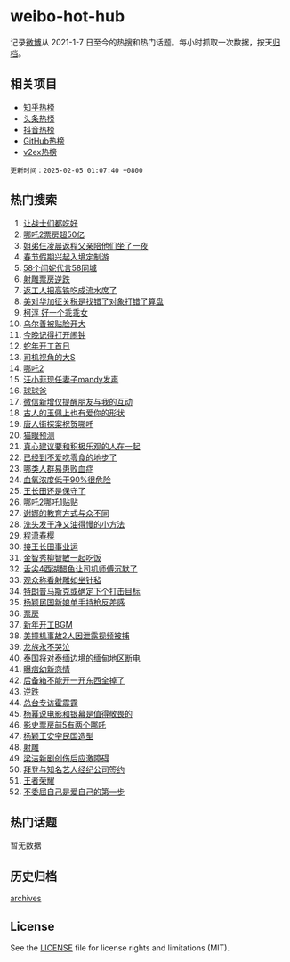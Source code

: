 # weibo-hot-hub

记录[微博](https://www.weibo.com)从 2021-1-7 日至今的热搜和热门话题。每小时抓取一次数据，按天[归档](archives)。

## 相关项目

- [知乎热榜](https://github.com/lonnyzhang423/zhihu-hot-hub)
- [头条热榜](https://github.com/lonnyzhang423/toutiao-hot-hub)
- [抖音热榜](https://github.com/lonnyzhang423/douyin-hot-hub)
- [GitHub热榜](https://github.com/lonnyzhang423/github-hot-hub)
- [v2ex热榜](https://github.com/lonnyzhang423/v2ex-hot-hub)


`更新时间：2025-02-05 01:07:40 +0800`

## 热门搜索

1. [让战士们都吃好](https://m.weibo.cn/search?containerid=100103type%3D1%26t%3D10%26q%3D%23%E8%AE%A9%E6%88%98%E5%A3%AB%E4%BB%AC%E9%83%BD%E5%90%83%E5%A5%BD%23&stream_entry_id=51&isnewpage=1&extparam=seat%3D1%26q%3D%2523%25E8%25AE%25A9%25E6%2588%2598%25E5%25A3%25AB%25E4%25BB%25AC%25E9%2583%25BD%25E5%2590%2583%25E5%25A5%25BD%2523%26pos%3D0%26stream_entry_id%3D51%26c_type%3D51%26dgr%3D0%26filter_type%3Drealtimehot%26cate%3D10103%26display_time%3D1738688859%26pre_seqid%3D17386888591680114105137)
1. [哪吒2票房超50亿](https://m.weibo.cn/search?containerid=100103type%3D1%26t%3D10%26q%3D%23%E5%93%AA%E5%90%922%E7%A5%A8%E6%88%BF%E8%B6%8550%E4%BA%BF%23&stream_entry_id=31&isnewpage=1&extparam=seat%3D1%26q%3D%2523%25E5%2593%25AA%25E5%2590%25922%25E7%25A5%25A8%25E6%2588%25BF%25E8%25B6%258550%25E4%25BA%25BF%2523%26pos%3D0%26stream_entry_id%3D31%26band_rank%3D1%26flag%3D1%26filter_type%3Drealtimehot%26dgr%3D0%26lcate%3D5001%26c_type%3D31%26realpos%3D1%26cate%3D5001%26display_time%3D1738688859%26pre_seqid%3D17386888591680114105137)
1. [姐弟仨凌晨返程父亲陪他们坐了一夜](https://m.weibo.cn/search?containerid=100103type%3D1%26t%3D10%26q%3D%23%E5%A7%90%E5%BC%9F%E4%BB%A8%E5%87%8C%E6%99%A8%E8%BF%94%E7%A8%8B%E7%88%B6%E4%BA%B2%E9%99%AA%E4%BB%96%E4%BB%AC%E5%9D%90%E4%BA%86%E4%B8%80%E5%A4%9C%23&stream_entry_id=31&isnewpage=1&extparam=seat%3D1%26q%3D%2523%25E5%25A7%2590%25E5%25BC%259F%25E4%25BB%25A8%25E5%2587%258C%25E6%2599%25A8%25E8%25BF%2594%25E7%25A8%258B%25E7%2588%25B6%25E4%25BA%25B2%25E9%2599%25AA%25E4%25BB%2596%25E4%25BB%25AC%25E5%259D%2590%25E4%25BA%2586%25E4%25B8%2580%25E5%25A4%259C%2523%26pos%3D1%26stream_entry_id%3D31%26band_rank%3D2%26flag%3D0%26filter_type%3Drealtimehot%26dgr%3D0%26lcate%3D5001%26c_type%3D31%26realpos%3D2%26cate%3D5001%26display_time%3D1738688859%26pre_seqid%3D17386888591680114105137)
1. [春节假期兴起入境定制游](https://m.weibo.cn/search?containerid=100103type%3D1%26t%3D10%26q%3D%23%E6%98%A5%E8%8A%82%E5%81%87%E6%9C%9F%E5%85%B4%E8%B5%B7%E5%85%A5%E5%A2%83%E5%AE%9A%E5%88%B6%E6%B8%B8%23&stream_entry_id=31&isnewpage=1&extparam=seat%3D1%26q%3D%2523%25E6%2598%25A5%25E8%258A%2582%25E5%2581%2587%25E6%259C%259F%25E5%2585%25B4%25E8%25B5%25B7%25E5%2585%25A5%25E5%25A2%2583%25E5%25AE%259A%25E5%2588%25B6%25E6%25B8%25B8%2523%26pos%3D2%26stream_entry_id%3D31%26band_rank%3D3%26flag%3D0%26filter_type%3Drealtimehot%26dgr%3D0%26lcate%3D5001%26c_type%3D31%26realpos%3D3%26cate%3D5001%26display_time%3D1738688859%26pre_seqid%3D17386888591680114105137)
1. [58个闫妮代言58同城](https://m.weibo.cn/search?containerid=100103type%3D1%26t%3D10%26q%3D%2358%E4%B8%AA%E9%97%AB%E5%A6%AE%E4%BB%A3%E8%A8%8058%E5%90%8C%E5%9F%8E%23&stream_entry_id=31&isnewpage=1&extparam=seat%3D1%26q%3D%252358%25E4%25B8%25AA%25E9%2597%25AB%25E5%25A6%25AE%25E4%25BB%25A3%25E8%25A8%258058%25E5%2590%258C%25E5%259F%258E%2523%26pos%3D3%26stream_entry_id%3D31%26band_rank%3D4%26is_ad_pos%3D1%26topic_ad%3D1%26filter_type%3Drealtimehot%26dgr%3D0%26lcate%3D5001%26c_type%3D31%26adid%3D272845%26cate%3D5001%26display_time%3D1738688859%26pre_seqid%3D17386888591680114105137)
1. [射雕票房逆跌](https://m.weibo.cn/search?containerid=100103type%3D1%26t%3D10%26q%3D%23%E5%B0%84%E9%9B%95%E7%A5%A8%E6%88%BF%E9%80%86%E8%B7%8C%23&stream_entry_id=31&isnewpage=1&extparam=seat%3D1%26q%3D%2523%25E5%25B0%2584%25E9%259B%2595%25E7%25A5%25A8%25E6%2588%25BF%25E9%2580%2586%25E8%25B7%258C%2523%26pos%3D4%26stream_entry_id%3D31%26band_rank%3D4%26flag%3D2%26filter_type%3Drealtimehot%26dgr%3D0%26lcate%3D5001%26c_type%3D31%26realpos%3D4%26cate%3D5001%26display_time%3D1738688859%26pre_seqid%3D17386888591680114105137)
1. [返工人把高铁吃成流水席了](https://m.weibo.cn/search?containerid=100103type%3D1%26t%3D10%26q%3D%23%E8%BF%94%E5%B7%A5%E4%BA%BA%E6%8A%8A%E9%AB%98%E9%93%81%E5%90%83%E6%88%90%E6%B5%81%E6%B0%B4%E5%B8%AD%E4%BA%86%23&stream_entry_id=31&isnewpage=1&extparam=seat%3D1%26q%3D%2523%25E8%25BF%2594%25E5%25B7%25A5%25E4%25BA%25BA%25E6%258A%258A%25E9%25AB%2598%25E9%2593%2581%25E5%2590%2583%25E6%2588%2590%25E6%25B5%2581%25E6%25B0%25B4%25E5%25B8%25AD%25E4%25BA%2586%2523%26pos%3D5%26stream_entry_id%3D31%26band_rank%3D5%26flag%3D0%26filter_type%3Drealtimehot%26dgr%3D0%26lcate%3D5001%26c_type%3D31%26realpos%3D5%26cate%3D5001%26display_time%3D1738688859%26pre_seqid%3D17386888591680114105137)
1. [美对华加征关税是找错了对象打错了算盘](https://m.weibo.cn/search?containerid=100103type%3D1%26t%3D10%26q%3D%23%E7%BE%8E%E5%AF%B9%E5%8D%8E%E5%8A%A0%E5%BE%81%E5%85%B3%E7%A8%8E%E6%98%AF%E6%89%BE%E9%94%99%E4%BA%86%E5%AF%B9%E8%B1%A1%E6%89%93%E9%94%99%E4%BA%86%E7%AE%97%E7%9B%98%23&stream_entry_id=31&isnewpage=1&extparam=seat%3D1%26q%3D%2523%25E7%25BE%258E%25E5%25AF%25B9%25E5%258D%258E%25E5%258A%25A0%25E5%25BE%2581%25E5%2585%25B3%25E7%25A8%258E%25E6%2598%25AF%25E6%2589%25BE%25E9%2594%2599%25E4%25BA%2586%25E5%25AF%25B9%25E8%25B1%25A1%25E6%2589%2593%25E9%2594%2599%25E4%25BA%2586%25E7%25AE%2597%25E7%259B%2598%2523%26pos%3D6%26stream_entry_id%3D31%26band_rank%3D6%26flag%3D1%26filter_type%3Drealtimehot%26dgr%3D0%26lcate%3D5001%26c_type%3D31%26realpos%3D6%26cate%3D5001%26display_time%3D1738688859%26pre_seqid%3D17386888591680114105137)
1. [柯淳 好一个乖乖女](https://m.weibo.cn/search?containerid=100103type%3D1%26t%3D10%26q%3D%E6%9F%AF%E6%B7%B3+%E5%A5%BD%E4%B8%80%E4%B8%AA%E4%B9%96%E4%B9%96%E5%A5%B3&stream_entry_id=31&isnewpage=1&extparam=seat%3D1%26q%3D%25E6%259F%25AF%25E6%25B7%25B3%2520%25E5%25A5%25BD%25E4%25B8%2580%25E4%25B8%25AA%25E4%25B9%2596%25E4%25B9%2596%25E5%25A5%25B3%26pos%3D7%26stream_entry_id%3D31%26band_rank%3D7%26flag%3D1%26filter_type%3Drealtimehot%26dgr%3D0%26lcate%3D5001%26c_type%3D31%26realpos%3D7%26cate%3D5001%26display_time%3D1738688859%26pre_seqid%3D17386888591680114105137)
1. [乌尔善被贴脸开大](https://m.weibo.cn/search?containerid=100103type%3D1%26t%3D10%26q%3D%E4%B9%8C%E5%B0%94%E5%96%84%E8%A2%AB%E8%B4%B4%E8%84%B8%E5%BC%80%E5%A4%A7&stream_entry_id=31&isnewpage=1&extparam=seat%3D1%26q%3D%25E4%25B9%258C%25E5%25B0%2594%25E5%2596%2584%25E8%25A2%25AB%25E8%25B4%25B4%25E8%2584%25B8%25E5%25BC%2580%25E5%25A4%25A7%26pos%3D8%26stream_entry_id%3D31%26band_rank%3D8%26flag%3D0%26filter_type%3Drealtimehot%26dgr%3D0%26lcate%3D5001%26c_type%3D31%26realpos%3D8%26cate%3D5001%26display_time%3D1738688859%26pre_seqid%3D17386888591680114105137)
1. [今晚记得打开闹钟](https://m.weibo.cn/search?containerid=100103type%3D1%26t%3D10%26q%3D%23%E4%BB%8A%E6%99%9A%E8%AE%B0%E5%BE%97%E6%89%93%E5%BC%80%E9%97%B9%E9%92%9F%23&stream_entry_id=31&isnewpage=1&extparam=seat%3D1%26q%3D%2523%25E4%25BB%258A%25E6%2599%259A%25E8%25AE%25B0%25E5%25BE%2597%25E6%2589%2593%25E5%25BC%2580%25E9%2597%25B9%25E9%2592%259F%2523%26pos%3D9%26stream_entry_id%3D31%26band_rank%3D9%26flag%3D0%26filter_type%3Drealtimehot%26dgr%3D0%26lcate%3D5001%26c_type%3D31%26realpos%3D9%26cate%3D5001%26display_time%3D1738688859%26pre_seqid%3D17386888591680114105137)
1. [蛇年开工首日](https://m.weibo.cn/search?containerid=100103type%3D1%26t%3D10%26q%3D%23%E8%9B%87%E5%B9%B4%E5%BC%80%E5%B7%A5%E9%A6%96%E6%97%A5%23&stream_entry_id=31&isnewpage=1&extparam=seat%3D1%26q%3D%2523%25E8%259B%2587%25E5%25B9%25B4%25E5%25BC%2580%25E5%25B7%25A5%25E9%25A6%2596%25E6%2597%25A5%2523%26pos%3D10%26stream_entry_id%3D31%26band_rank%3D10%26flag%3D1%26filter_type%3Drealtimehot%26dgr%3D0%26lcate%3D5001%26c_type%3D31%26realpos%3D10%26cate%3D5001%26display_time%3D1738688859%26pre_seqid%3D17386888591680114105137)
1. [司机视角的大S](https://m.weibo.cn/search?containerid=100103type%3D1%26t%3D10%26q%3D%23%E5%8F%B8%E6%9C%BA%E8%A7%86%E8%A7%92%E7%9A%84%E5%A4%A7S%23&stream_entry_id=31&isnewpage=1&extparam=seat%3D1%26q%3D%2523%25E5%258F%25B8%25E6%259C%25BA%25E8%25A7%2586%25E8%25A7%2592%25E7%259A%2584%25E5%25A4%25A7S%2523%26pos%3D11%26stream_entry_id%3D31%26band_rank%3D11%26flag%3D2%26filter_type%3Drealtimehot%26dgr%3D0%26lcate%3D5001%26c_type%3D31%26realpos%3D11%26cate%3D5001%26display_time%3D1738688859%26pre_seqid%3D17386888591680114105137)
1. [哪吒2](https://m.weibo.cn/search?containerid=100103type%3D1%26t%3D10%26q%3D%E5%93%AA%E5%90%922&stream_entry_id=31&isnewpage=1&extparam=seat%3D1%26q%3D%25E5%2593%25AA%25E5%2590%25922%26pos%3D12%26stream_entry_id%3D31%26band_rank%3D12%26flag%3D0%26filter_type%3Drealtimehot%26dgr%3D0%26lcate%3D5001%26c_type%3D31%26realpos%3D12%26cate%3D5001%26display_time%3D1738688859%26pre_seqid%3D17386888591680114105137)
1. [汪小菲现任妻子mandy发声](https://m.weibo.cn/search?containerid=100103type%3D1%26t%3D10%26q%3D%23%E6%B1%AA%E5%B0%8F%E8%8F%B2%E7%8E%B0%E4%BB%BB%E5%A6%BB%E5%AD%90mandy%E5%8F%91%E5%A3%B0%23&stream_entry_id=31&isnewpage=1&extparam=seat%3D1%26q%3D%2523%25E6%25B1%25AA%25E5%25B0%258F%25E8%258F%25B2%25E7%258E%25B0%25E4%25BB%25BB%25E5%25A6%25BB%25E5%25AD%2590mandy%25E5%258F%2591%25E5%25A3%25B0%2523%26pos%3D13%26stream_entry_id%3D31%26band_rank%3D13%26flag%3D2%26filter_type%3Drealtimehot%26dgr%3D0%26lcate%3D5001%26c_type%3D31%26realpos%3D13%26cate%3D5001%26display_time%3D1738688859%26pre_seqid%3D17386888591680114105137)
1. [球球爸](https://m.weibo.cn/search?containerid=100103type%3D1%26t%3D10%26q%3D%E7%90%83%E7%90%83%E7%88%B8&stream_entry_id=31&isnewpage=1&extparam=seat%3D1%26q%3D%25E7%2590%2583%25E7%2590%2583%25E7%2588%25B8%26pos%3D14%26stream_entry_id%3D31%26band_rank%3D14%26flag%3D1%26filter_type%3Drealtimehot%26dgr%3D0%26lcate%3D5001%26c_type%3D31%26realpos%3D14%26cate%3D5001%26display_time%3D1738688859%26pre_seqid%3D17386888591680114105137)
1. [微信新增仅提醒朋友与我的互动](https://m.weibo.cn/search?containerid=100103type%3D1%26t%3D10%26q%3D%23%E5%BE%AE%E4%BF%A1%E6%96%B0%E5%A2%9E%E4%BB%85%E6%8F%90%E9%86%92%E6%9C%8B%E5%8F%8B%E4%B8%8E%E6%88%91%E7%9A%84%E4%BA%92%E5%8A%A8%23&stream_entry_id=31&isnewpage=1&extparam=seat%3D1%26q%3D%2523%25E5%25BE%25AE%25E4%25BF%25A1%25E6%2596%25B0%25E5%25A2%259E%25E4%25BB%2585%25E6%258F%2590%25E9%2586%2592%25E6%259C%258B%25E5%258F%258B%25E4%25B8%258E%25E6%2588%2591%25E7%259A%2584%25E4%25BA%2592%25E5%258A%25A8%2523%26pos%3D15%26stream_entry_id%3D31%26band_rank%3D15%26flag%3D0%26filter_type%3Drealtimehot%26dgr%3D0%26lcate%3D5001%26c_type%3D31%26realpos%3D15%26cate%3D5001%26display_time%3D1738688859%26pre_seqid%3D17386888591680114105137)
1. [古人的玉佩上也有爱你的形状](https://m.weibo.cn/search?containerid=100103type%3D1%26t%3D10%26q%3D%23%E5%8F%A4%E4%BA%BA%E7%9A%84%E7%8E%89%E4%BD%A9%E4%B8%8A%E4%B9%9F%E6%9C%89%E7%88%B1%E4%BD%A0%E7%9A%84%E5%BD%A2%E7%8A%B6%23&stream_entry_id=31&isnewpage=1&extparam=seat%3D1%26q%3D%2523%25E5%258F%25A4%25E4%25BA%25BA%25E7%259A%2584%25E7%258E%2589%25E4%25BD%25A9%25E4%25B8%258A%25E4%25B9%259F%25E6%259C%2589%25E7%2588%25B1%25E4%25BD%25A0%25E7%259A%2584%25E5%25BD%25A2%25E7%258A%25B6%2523%26pos%3D16%26stream_entry_id%3D31%26band_rank%3D16%26flag%3D1%26filter_type%3Drealtimehot%26dgr%3D0%26lcate%3D5001%26c_type%3D31%26realpos%3D16%26cate%3D5001%26display_time%3D1738688859%26pre_seqid%3D17386888591680114105137)
1. [唐人街探案祝贺哪吒](https://m.weibo.cn/search?containerid=100103type%3D1%26t%3D10%26q%3D%23%E5%94%90%E4%BA%BA%E8%A1%97%E6%8E%A2%E6%A1%88%E7%A5%9D%E8%B4%BA%E5%93%AA%E5%90%92%23&stream_entry_id=31&isnewpage=1&extparam=seat%3D1%26q%3D%2523%25E5%2594%2590%25E4%25BA%25BA%25E8%25A1%2597%25E6%258E%25A2%25E6%25A1%2588%25E7%25A5%259D%25E8%25B4%25BA%25E5%2593%25AA%25E5%2590%2592%2523%26pos%3D17%26stream_entry_id%3D31%26band_rank%3D17%26flag%3D0%26filter_type%3Drealtimehot%26dgr%3D0%26lcate%3D5001%26c_type%3D31%26realpos%3D17%26cate%3D5001%26display_time%3D1738688859%26pre_seqid%3D17386888591680114105137)
1. [猫眼预测](https://m.weibo.cn/search?containerid=100103type%3D1%26t%3D10%26q%3D%E7%8C%AB%E7%9C%BC%E9%A2%84%E6%B5%8B&stream_entry_id=31&isnewpage=1&extparam=seat%3D1%26q%3D%25E7%258C%25AB%25E7%259C%25BC%25E9%25A2%2584%25E6%25B5%258B%26pos%3D18%26stream_entry_id%3D31%26band_rank%3D18%26flag%3D0%26filter_type%3Drealtimehot%26dgr%3D0%26lcate%3D5001%26c_type%3D31%26realpos%3D18%26cate%3D5001%26display_time%3D1738688859%26pre_seqid%3D17386888591680114105137)
1. [真心建议要和积极乐观的人在一起](https://m.weibo.cn/search?containerid=100103type%3D1%26t%3D10%26q%3D%23%E7%9C%9F%E5%BF%83%E5%BB%BA%E8%AE%AE%E8%A6%81%E5%92%8C%E7%A7%AF%E6%9E%81%E4%B9%90%E8%A7%82%E7%9A%84%E4%BA%BA%E5%9C%A8%E4%B8%80%E8%B5%B7%23&stream_entry_id=31&isnewpage=1&extparam=seat%3D1%26q%3D%2523%25E7%259C%259F%25E5%25BF%2583%25E5%25BB%25BA%25E8%25AE%25AE%25E8%25A6%2581%25E5%2592%258C%25E7%25A7%25AF%25E6%259E%2581%25E4%25B9%2590%25E8%25A7%2582%25E7%259A%2584%25E4%25BA%25BA%25E5%259C%25A8%25E4%25B8%2580%25E8%25B5%25B7%2523%26pos%3D19%26stream_entry_id%3D31%26band_rank%3D19%26flag%3D0%26filter_type%3Drealtimehot%26dgr%3D0%26lcate%3D5001%26c_type%3D31%26realpos%3D19%26cate%3D5001%26display_time%3D1738688859%26pre_seqid%3D17386888591680114105137)
1. [已经到不爱吃零食的地步了](https://m.weibo.cn/search?containerid=100103type%3D1%26t%3D10%26q%3D%E5%B7%B2%E7%BB%8F%E5%88%B0%E4%B8%8D%E7%88%B1%E5%90%83%E9%9B%B6%E9%A3%9F%E7%9A%84%E5%9C%B0%E6%AD%A5%E4%BA%86&stream_entry_id=31&isnewpage=1&extparam=seat%3D1%26q%3D%25E5%25B7%25B2%25E7%25BB%258F%25E5%2588%25B0%25E4%25B8%258D%25E7%2588%25B1%25E5%2590%2583%25E9%259B%25B6%25E9%25A3%259F%25E7%259A%2584%25E5%259C%25B0%25E6%25AD%25A5%25E4%25BA%2586%26pos%3D20%26stream_entry_id%3D31%26band_rank%3D20%26flag%3D0%26filter_type%3Drealtimehot%26dgr%3D0%26lcate%3D5001%26c_type%3D31%26realpos%3D20%26cate%3D5001%26display_time%3D1738688859%26pre_seqid%3D17386888591680114105137)
1. [哪类人群易患败血症](https://m.weibo.cn/search?containerid=100103type%3D1%26t%3D10%26q%3D%23%E5%93%AA%E7%B1%BB%E4%BA%BA%E7%BE%A4%E6%98%93%E6%82%A3%E8%B4%A5%E8%A1%80%E7%97%87%23&stream_entry_id=31&isnewpage=1&extparam=seat%3D1%26q%3D%2523%25E5%2593%25AA%25E7%25B1%25BB%25E4%25BA%25BA%25E7%25BE%25A4%25E6%2598%2593%25E6%2582%25A3%25E8%25B4%25A5%25E8%25A1%2580%25E7%2597%2587%2523%26pos%3D21%26stream_entry_id%3D31%26band_rank%3D21%26flag%3D1%26filter_type%3Drealtimehot%26dgr%3D0%26lcate%3D5001%26c_type%3D31%26realpos%3D21%26cate%3D5001%26display_time%3D1738688859%26pre_seqid%3D17386888591680114105137)
1. [血氧浓度低于90%很危险](https://m.weibo.cn/search?containerid=100103type%3D1%26t%3D10%26q%3D%23%E8%A1%80%E6%B0%A7%E6%B5%93%E5%BA%A6%E4%BD%8E%E4%BA%8E90%25%E5%BE%88%E5%8D%B1%E9%99%A9%23&stream_entry_id=31&isnewpage=1&extparam=seat%3D1%26q%3D%2523%25E8%25A1%2580%25E6%25B0%25A7%25E6%25B5%2593%25E5%25BA%25A6%25E4%25BD%258E%25E4%25BA%258E90%2525%25E5%25BE%2588%25E5%258D%25B1%25E9%2599%25A9%2523%26pos%3D22%26stream_entry_id%3D31%26band_rank%3D22%26flag%3D1%26filter_type%3Drealtimehot%26dgr%3D0%26lcate%3D5001%26c_type%3D31%26realpos%3D22%26cate%3D5001%26display_time%3D1738688859%26pre_seqid%3D17386888591680114105137)
1. [王长田还是保守了](https://m.weibo.cn/search?containerid=100103type%3D1%26t%3D10%26q%3D%23%E7%8E%8B%E9%95%BF%E7%94%B0%E8%BF%98%E6%98%AF%E4%BF%9D%E5%AE%88%E4%BA%86%23&stream_entry_id=31&isnewpage=1&extparam=seat%3D1%26q%3D%2523%25E7%258E%258B%25E9%2595%25BF%25E7%2594%25B0%25E8%25BF%2598%25E6%2598%25AF%25E4%25BF%259D%25E5%25AE%2588%25E4%25BA%2586%2523%26pos%3D23%26stream_entry_id%3D31%26band_rank%3D23%26flag%3D1%26filter_type%3Drealtimehot%26dgr%3D0%26lcate%3D5001%26c_type%3D31%26realpos%3D23%26cate%3D5001%26display_time%3D1738688859%26pre_seqid%3D17386888591680114105137)
1. [哪吒2哪吒1贴贴](https://m.weibo.cn/search?containerid=100103type%3D1%26t%3D10%26q%3D%23%E5%93%AA%E5%90%922%E5%93%AA%E5%90%921%E8%B4%B4%E8%B4%B4%23&stream_entry_id=31&isnewpage=1&extparam=seat%3D1%26q%3D%2523%25E5%2593%25AA%25E5%2590%25922%25E5%2593%25AA%25E5%2590%25921%25E8%25B4%25B4%25E8%25B4%25B4%2523%26pos%3D24%26stream_entry_id%3D31%26band_rank%3D24%26flag%3D0%26filter_type%3Drealtimehot%26dgr%3D0%26lcate%3D5001%26c_type%3D31%26realpos%3D24%26cate%3D5001%26display_time%3D1738688859%26pre_seqid%3D17386888591680114105137)
1. [谢娜的教育方式与众不同](https://m.weibo.cn/search?containerid=100103type%3D1%26t%3D10%26q%3D%E8%B0%A2%E5%A8%9C%E7%9A%84%E6%95%99%E8%82%B2%E6%96%B9%E5%BC%8F%E4%B8%8E%E4%BC%97%E4%B8%8D%E5%90%8C&stream_entry_id=31&isnewpage=1&extparam=seat%3D1%26q%3D%25E8%25B0%25A2%25E5%25A8%259C%25E7%259A%2584%25E6%2595%2599%25E8%2582%25B2%25E6%2596%25B9%25E5%25BC%258F%25E4%25B8%258E%25E4%25BC%2597%25E4%25B8%258D%25E5%2590%258C%26pos%3D25%26stream_entry_id%3D31%26band_rank%3D25%26flag%3D0%26filter_type%3Drealtimehot%26dgr%3D0%26lcate%3D5001%26c_type%3D31%26realpos%3D25%26cate%3D5001%26display_time%3D1738688859%26pre_seqid%3D17386888591680114105137)
1. [洗头发干净又油得慢的小方法](https://m.weibo.cn/search?containerid=100103type%3D1%26t%3D10%26q%3D%23%E6%B4%97%E5%A4%B4%E5%8F%91%E5%B9%B2%E5%87%80%E5%8F%88%E6%B2%B9%E5%BE%97%E6%85%A2%E7%9A%84%E5%B0%8F%E6%96%B9%E6%B3%95%23&stream_entry_id=31&isnewpage=1&extparam=seat%3D1%26q%3D%2523%25E6%25B4%2597%25E5%25A4%25B4%25E5%258F%2591%25E5%25B9%25B2%25E5%2587%2580%25E5%258F%2588%25E6%25B2%25B9%25E5%25BE%2597%25E6%2585%25A2%25E7%259A%2584%25E5%25B0%258F%25E6%2596%25B9%25E6%25B3%2595%2523%26pos%3D26%26stream_entry_id%3D31%26band_rank%3D26%26flag%3D0%26filter_type%3Drealtimehot%26dgr%3D0%26lcate%3D5001%26c_type%3D31%26realpos%3D26%26cate%3D5001%26display_time%3D1738688859%26pre_seqid%3D17386888591680114105137)
1. [程潇春樱](https://m.weibo.cn/search?containerid=100103type%3D1%26t%3D10%26q%3D%23%E7%A8%8B%E6%BD%87%E6%98%A5%E6%A8%B1%23&stream_entry_id=31&isnewpage=1&extparam=seat%3D1%26q%3D%2523%25E7%25A8%258B%25E6%25BD%2587%25E6%2598%25A5%25E6%25A8%25B1%2523%26pos%3D27%26stream_entry_id%3D31%26band_rank%3D27%26flag%3D1%26filter_type%3Drealtimehot%26dgr%3D0%26lcate%3D5001%26c_type%3D31%26realpos%3D27%26cate%3D5001%26display_time%3D1738688859%26pre_seqid%3D17386888591680114105137)
1. [接王长田事业运](https://m.weibo.cn/search?containerid=100103type%3D1%26t%3D10%26q%3D%E6%8E%A5%E7%8E%8B%E9%95%BF%E7%94%B0%E4%BA%8B%E4%B8%9A%E8%BF%90&stream_entry_id=31&isnewpage=1&extparam=seat%3D1%26q%3D%25E6%258E%25A5%25E7%258E%258B%25E9%2595%25BF%25E7%2594%25B0%25E4%25BA%258B%25E4%25B8%259A%25E8%25BF%2590%26pos%3D28%26stream_entry_id%3D31%26band_rank%3D28%26flag%3D0%26filter_type%3Drealtimehot%26dgr%3D0%26lcate%3D5001%26c_type%3D31%26realpos%3D28%26cate%3D5001%26display_time%3D1738688859%26pre_seqid%3D17386888591680114105137)
1. [金智秀柳智敏一起吃饭](https://m.weibo.cn/search?containerid=100103type%3D1%26t%3D10%26q%3D%23%E9%87%91%E6%99%BA%E7%A7%80%E6%9F%B3%E6%99%BA%E6%95%8F%E4%B8%80%E8%B5%B7%E5%90%83%E9%A5%AD%23&stream_entry_id=31&isnewpage=1&extparam=seat%3D1%26q%3D%2523%25E9%2587%2591%25E6%2599%25BA%25E7%25A7%2580%25E6%259F%25B3%25E6%2599%25BA%25E6%2595%258F%25E4%25B8%2580%25E8%25B5%25B7%25E5%2590%2583%25E9%25A5%25AD%2523%26pos%3D29%26stream_entry_id%3D31%26band_rank%3D29%26flag%3D0%26filter_type%3Drealtimehot%26dgr%3D0%26lcate%3D5001%26c_type%3D31%26realpos%3D29%26cate%3D5001%26display_time%3D1738688859%26pre_seqid%3D17386888591680114105137)
1. [舌尖4西湖醋鱼让司机师傅沉默了](https://m.weibo.cn/search?containerid=100103type%3D1%26t%3D10%26q%3D%23%E8%88%8C%E5%B0%964%E8%A5%BF%E6%B9%96%E9%86%8B%E9%B1%BC%E8%AE%A9%E5%8F%B8%E6%9C%BA%E5%B8%88%E5%82%85%E6%B2%89%E9%BB%98%E4%BA%86%23&stream_entry_id=31&isnewpage=1&extparam=seat%3D1%26q%3D%2523%25E8%2588%258C%25E5%25B0%25964%25E8%25A5%25BF%25E6%25B9%2596%25E9%2586%258B%25E9%25B1%25BC%25E8%25AE%25A9%25E5%258F%25B8%25E6%259C%25BA%25E5%25B8%2588%25E5%2582%2585%25E6%25B2%2589%25E9%25BB%2598%25E4%25BA%2586%2523%26pos%3D30%26stream_entry_id%3D31%26band_rank%3D30%26flag%3D0%26filter_type%3Drealtimehot%26dgr%3D0%26lcate%3D5001%26c_type%3D31%26realpos%3D30%26cate%3D5001%26display_time%3D1738688859%26pre_seqid%3D17386888591680114105137)
1. [观众称看射雕如坐针毡](https://m.weibo.cn/search?containerid=100103type%3D1%26t%3D10%26q%3D%23%E8%A7%82%E4%BC%97%E7%A7%B0%E7%9C%8B%E5%B0%84%E9%9B%95%E5%A6%82%E5%9D%90%E9%92%88%E6%AF%A1%23&stream_entry_id=31&isnewpage=1&extparam=seat%3D1%26q%3D%2523%25E8%25A7%2582%25E4%25BC%2597%25E7%25A7%25B0%25E7%259C%258B%25E5%25B0%2584%25E9%259B%2595%25E5%25A6%2582%25E5%259D%2590%25E9%2592%2588%25E6%25AF%25A1%2523%26pos%3D31%26stream_entry_id%3D31%26band_rank%3D31%26flag%3D0%26filter_type%3Drealtimehot%26dgr%3D0%26lcate%3D5001%26c_type%3D31%26realpos%3D31%26cate%3D5001%26display_time%3D1738688859%26pre_seqid%3D17386888591680114105137)
1. [特朗普马斯克或确定下个打击目标](https://m.weibo.cn/search?containerid=100103type%3D1%26t%3D10%26q%3D%23%E7%89%B9%E6%9C%97%E6%99%AE%E9%A9%AC%E6%96%AF%E5%85%8B%E6%88%96%E7%A1%AE%E5%AE%9A%E4%B8%8B%E4%B8%AA%E6%89%93%E5%87%BB%E7%9B%AE%E6%A0%87%23&stream_entry_id=31&isnewpage=1&extparam=seat%3D1%26q%3D%2523%25E7%2589%25B9%25E6%259C%2597%25E6%2599%25AE%25E9%25A9%25AC%25E6%2596%25AF%25E5%2585%258B%25E6%2588%2596%25E7%25A1%25AE%25E5%25AE%259A%25E4%25B8%258B%25E4%25B8%25AA%25E6%2589%2593%25E5%2587%25BB%25E7%259B%25AE%25E6%25A0%2587%2523%26pos%3D32%26stream_entry_id%3D31%26band_rank%3D32%26flag%3D1%26filter_type%3Drealtimehot%26dgr%3D0%26lcate%3D5001%26c_type%3D31%26realpos%3D32%26cate%3D5001%26display_time%3D1738688859%26pre_seqid%3D17386888591680114105137)
1. [杨颖民国新娘单手持枪反差感](https://m.weibo.cn/search?containerid=100103type%3D1%26t%3D10%26q%3D%E6%9D%A8%E9%A2%96%E6%B0%91%E5%9B%BD%E6%96%B0%E5%A8%98%E5%8D%95%E6%89%8B%E6%8C%81%E6%9E%AA%E5%8F%8D%E5%B7%AE%E6%84%9F&stream_entry_id=31&isnewpage=1&extparam=seat%3D1%26q%3D%25E6%259D%25A8%25E9%25A2%2596%25E6%25B0%2591%25E5%259B%25BD%25E6%2596%25B0%25E5%25A8%2598%25E5%258D%2595%25E6%2589%258B%25E6%258C%2581%25E6%259E%25AA%25E5%258F%258D%25E5%25B7%25AE%25E6%2584%259F%26pos%3D33%26stream_entry_id%3D31%26band_rank%3D33%26flag%3D0%26filter_type%3Drealtimehot%26dgr%3D0%26lcate%3D5001%26c_type%3D31%26realpos%3D33%26cate%3D5001%26display_time%3D1738688859%26pre_seqid%3D17386888591680114105137)
1. [票房](https://m.weibo.cn/search?containerid=100103type%3D1%26t%3D10%26q%3D%E7%A5%A8%E6%88%BF&stream_entry_id=31&isnewpage=1&extparam=seat%3D1%26q%3D%25E7%25A5%25A8%25E6%2588%25BF%26pos%3D34%26stream_entry_id%3D31%26band_rank%3D34%26flag%3D0%26filter_type%3Drealtimehot%26dgr%3D0%26lcate%3D5001%26c_type%3D31%26realpos%3D34%26cate%3D5001%26display_time%3D1738688859%26pre_seqid%3D17386888591680114105137)
1. [新年开工BGM](https://m.weibo.cn/search?containerid=100103type%3D1%26t%3D10%26q%3D%23%E6%96%B0%E5%B9%B4%E5%BC%80%E5%B7%A5BGM%23&stream_entry_id=31&isnewpage=1&extparam=seat%3D1%26q%3D%2523%25E6%2596%25B0%25E5%25B9%25B4%25E5%25BC%2580%25E5%25B7%25A5BGM%2523%26pos%3D35%26stream_entry_id%3D31%26band_rank%3D35%26flag%3D0%26filter_type%3Drealtimehot%26dgr%3D0%26lcate%3D5001%26c_type%3D31%26realpos%3D35%26cate%3D5001%26display_time%3D1738688859%26pre_seqid%3D17386888591680114105137)
1. [美撞机事故2人因泄露视频被捕](https://m.weibo.cn/search?containerid=100103type%3D1%26t%3D10%26q%3D%23%E7%BE%8E%E6%92%9E%E6%9C%BA%E4%BA%8B%E6%95%852%E4%BA%BA%E5%9B%A0%E6%B3%84%E9%9C%B2%E8%A7%86%E9%A2%91%E8%A2%AB%E6%8D%95%23&stream_entry_id=31&isnewpage=1&extparam=seat%3D1%26q%3D%2523%25E7%25BE%258E%25E6%2592%259E%25E6%259C%25BA%25E4%25BA%258B%25E6%2595%25852%25E4%25BA%25BA%25E5%259B%25A0%25E6%25B3%2584%25E9%259C%25B2%25E8%25A7%2586%25E9%25A2%2591%25E8%25A2%25AB%25E6%258D%2595%2523%26pos%3D36%26stream_entry_id%3D31%26band_rank%3D36%26flag%3D0%26filter_type%3Drealtimehot%26dgr%3D0%26lcate%3D5001%26c_type%3D31%26realpos%3D36%26cate%3D5001%26display_time%3D1738688859%26pre_seqid%3D17386888591680114105137)
1. [龙族永不哭泣](https://m.weibo.cn/search?containerid=100103type%3D1%26t%3D10%26q%3D%E9%BE%99%E6%97%8F%E6%B0%B8%E4%B8%8D%E5%93%AD%E6%B3%A3&stream_entry_id=31&isnewpage=1&extparam=seat%3D1%26q%3D%25E9%25BE%2599%25E6%2597%258F%25E6%25B0%25B8%25E4%25B8%258D%25E5%2593%25AD%25E6%25B3%25A3%26pos%3D37%26stream_entry_id%3D31%26band_rank%3D37%26flag%3D0%26filter_type%3Drealtimehot%26dgr%3D0%26lcate%3D5001%26c_type%3D31%26realpos%3D37%26cate%3D5001%26display_time%3D1738688859%26pre_seqid%3D17386888591680114105137)
1. [泰国将对泰缅边境的缅甸地区断电](https://m.weibo.cn/search?containerid=100103type%3D1%26t%3D10%26q%3D%23%E6%B3%B0%E5%9B%BD%E5%B0%86%E5%AF%B9%E6%B3%B0%E7%BC%85%E8%BE%B9%E5%A2%83%E7%9A%84%E7%BC%85%E7%94%B8%E5%9C%B0%E5%8C%BA%E6%96%AD%E7%94%B5%23&stream_entry_id=31&isnewpage=1&extparam=seat%3D1%26q%3D%2523%25E6%25B3%25B0%25E5%259B%25BD%25E5%25B0%2586%25E5%25AF%25B9%25E6%25B3%25B0%25E7%25BC%2585%25E8%25BE%25B9%25E5%25A2%2583%25E7%259A%2584%25E7%25BC%2585%25E7%2594%25B8%25E5%259C%25B0%25E5%258C%25BA%25E6%2596%25AD%25E7%2594%25B5%2523%26pos%3D38%26stream_entry_id%3D31%26band_rank%3D38%26flag%3D0%26filter_type%3Drealtimehot%26dgr%3D0%26lcate%3D5001%26c_type%3D31%26realpos%3D38%26cate%3D5001%26display_time%3D1738688859%26pre_seqid%3D17386888591680114105137)
1. [曝痞幼新恋情](https://m.weibo.cn/search?containerid=100103type%3D1%26t%3D10%26q%3D%23%E6%9B%9D%E7%97%9E%E5%B9%BC%E6%96%B0%E6%81%8B%E6%83%85%23&stream_entry_id=31&isnewpage=1&extparam=seat%3D1%26q%3D%2523%25E6%259B%259D%25E7%2597%259E%25E5%25B9%25BC%25E6%2596%25B0%25E6%2581%258B%25E6%2583%2585%2523%26pos%3D39%26stream_entry_id%3D31%26band_rank%3D39%26flag%3D0%26filter_type%3Drealtimehot%26dgr%3D0%26lcate%3D5001%26c_type%3D31%26realpos%3D39%26cate%3D5001%26display_time%3D1738688859%26pre_seqid%3D17386888591680114105137)
1. [后备箱不能开一开东西全掉了](https://m.weibo.cn/search?containerid=100103type%3D1%26t%3D10%26q%3D%23%E5%90%8E%E5%A4%87%E7%AE%B1%E4%B8%8D%E8%83%BD%E5%BC%80%E4%B8%80%E5%BC%80%E4%B8%9C%E8%A5%BF%E5%85%A8%E6%8E%89%E4%BA%86%23&stream_entry_id=31&isnewpage=1&extparam=seat%3D1%26q%3D%2523%25E5%2590%258E%25E5%25A4%2587%25E7%25AE%25B1%25E4%25B8%258D%25E8%2583%25BD%25E5%25BC%2580%25E4%25B8%2580%25E5%25BC%2580%25E4%25B8%259C%25E8%25A5%25BF%25E5%2585%25A8%25E6%258E%2589%25E4%25BA%2586%2523%26pos%3D40%26stream_entry_id%3D31%26band_rank%3D40%26flag%3D0%26filter_type%3Drealtimehot%26dgr%3D0%26lcate%3D5001%26c_type%3D31%26realpos%3D40%26cate%3D5001%26display_time%3D1738688859%26pre_seqid%3D17386888591680114105137)
1. [逆跌](https://m.weibo.cn/search?containerid=100103type%3D1%26t%3D10%26q%3D%E9%80%86%E8%B7%8C&stream_entry_id=31&isnewpage=1&extparam=seat%3D1%26q%3D%25E9%2580%2586%25E8%25B7%258C%26pos%3D41%26stream_entry_id%3D31%26band_rank%3D41%26flag%3D0%26filter_type%3Drealtimehot%26dgr%3D0%26lcate%3D5001%26c_type%3D31%26realpos%3D41%26cate%3D5001%26display_time%3D1738688859%26pre_seqid%3D17386888591680114105137)
1. [总台专访霍震霆](https://m.weibo.cn/search?containerid=100103type%3D1%26t%3D10%26q%3D%23%E6%80%BB%E5%8F%B0%E4%B8%93%E8%AE%BF%E9%9C%8D%E9%9C%87%E9%9C%86%23&stream_entry_id=31&isnewpage=1&extparam=seat%3D1%26q%3D%2523%25E6%2580%25BB%25E5%258F%25B0%25E4%25B8%2593%25E8%25AE%25BF%25E9%259C%258D%25E9%259C%2587%25E9%259C%2586%2523%26pos%3D42%26stream_entry_id%3D31%26band_rank%3D42%26flag%3D1%26filter_type%3Drealtimehot%26dgr%3D0%26lcate%3D5001%26c_type%3D31%26realpos%3D42%26cate%3D5001%26display_time%3D1738688859%26pre_seqid%3D17386888591680114105137)
1. [杨幂说电影和银幕是值得敬畏的](https://m.weibo.cn/search?containerid=100103type%3D1%26t%3D10%26q%3D%E6%9D%A8%E5%B9%82%E8%AF%B4%E7%94%B5%E5%BD%B1%E5%92%8C%E9%93%B6%E5%B9%95%E6%98%AF%E5%80%BC%E5%BE%97%E6%95%AC%E7%95%8F%E7%9A%84&stream_entry_id=31&isnewpage=1&extparam=seat%3D1%26q%3D%25E6%259D%25A8%25E5%25B9%2582%25E8%25AF%25B4%25E7%2594%25B5%25E5%25BD%25B1%25E5%2592%258C%25E9%2593%25B6%25E5%25B9%2595%25E6%2598%25AF%25E5%2580%25BC%25E5%25BE%2597%25E6%2595%25AC%25E7%2595%258F%25E7%259A%2584%26pos%3D43%26stream_entry_id%3D31%26band_rank%3D43%26flag%3D0%26filter_type%3Drealtimehot%26dgr%3D0%26lcate%3D5001%26c_type%3D31%26realpos%3D43%26cate%3D5001%26display_time%3D1738688859%26pre_seqid%3D17386888591680114105137)
1. [影史票房前5有两个哪吒](https://m.weibo.cn/search?containerid=100103type%3D1%26t%3D10%26q%3D%23%E5%BD%B1%E5%8F%B2%E7%A5%A8%E6%88%BF%E5%89%8D5%E6%9C%89%E4%B8%A4%E4%B8%AA%E5%93%AA%E5%90%92%23&stream_entry_id=31&isnewpage=1&extparam=seat%3D1%26q%3D%2523%25E5%25BD%25B1%25E5%258F%25B2%25E7%25A5%25A8%25E6%2588%25BF%25E5%2589%258D5%25E6%259C%2589%25E4%25B8%25A4%25E4%25B8%25AA%25E5%2593%25AA%25E5%2590%2592%2523%26pos%3D44%26stream_entry_id%3D31%26band_rank%3D44%26flag%3D0%26filter_type%3Drealtimehot%26dgr%3D0%26lcate%3D5001%26c_type%3D31%26realpos%3D44%26cate%3D5001%26display_time%3D1738688859%26pre_seqid%3D17386888591680114105137)
1. [杨颖王安宇民国造型](https://m.weibo.cn/search?containerid=100103type%3D1%26t%3D10%26q%3D%23%E6%9D%A8%E9%A2%96%E7%8E%8B%E5%AE%89%E5%AE%87%E6%B0%91%E5%9B%BD%E9%80%A0%E5%9E%8B%23&stream_entry_id=31&isnewpage=1&extparam=seat%3D1%26q%3D%2523%25E6%259D%25A8%25E9%25A2%2596%25E7%258E%258B%25E5%25AE%2589%25E5%25AE%2587%25E6%25B0%2591%25E5%259B%25BD%25E9%2580%25A0%25E5%259E%258B%2523%26pos%3D45%26stream_entry_id%3D31%26band_rank%3D45%26flag%3D0%26filter_type%3Drealtimehot%26dgr%3D0%26lcate%3D5001%26c_type%3D31%26realpos%3D45%26cate%3D5001%26display_time%3D1738688859%26pre_seqid%3D17386888591680114105137)
1. [射雕](https://m.weibo.cn/search?containerid=100103type%3D1%26t%3D10%26q%3D%E5%B0%84%E9%9B%95&stream_entry_id=31&isnewpage=1&extparam=seat%3D1%26q%3D%25E5%25B0%2584%25E9%259B%2595%26pos%3D46%26stream_entry_id%3D31%26band_rank%3D46%26flag%3D0%26filter_type%3Drealtimehot%26dgr%3D0%26lcate%3D5001%26c_type%3D31%26realpos%3D46%26cate%3D5001%26display_time%3D1738688859%26pre_seqid%3D17386888591680114105137)
1. [梁洁新剧创伤后应激障碍](https://m.weibo.cn/search?containerid=100103type%3D1%26t%3D10%26q%3D%E6%A2%81%E6%B4%81%E6%96%B0%E5%89%A7%E5%88%9B%E4%BC%A4%E5%90%8E%E5%BA%94%E6%BF%80%E9%9A%9C%E7%A2%8D&stream_entry_id=31&isnewpage=1&extparam=seat%3D1%26q%3D%25E6%25A2%2581%25E6%25B4%2581%25E6%2596%25B0%25E5%2589%25A7%25E5%2588%259B%25E4%25BC%25A4%25E5%2590%258E%25E5%25BA%2594%25E6%25BF%2580%25E9%259A%259C%25E7%25A2%258D%26pos%3D47%26stream_entry_id%3D31%26band_rank%3D47%26flag%3D0%26filter_type%3Drealtimehot%26dgr%3D0%26lcate%3D5001%26c_type%3D31%26realpos%3D47%26cate%3D5001%26display_time%3D1738688859%26pre_seqid%3D17386888591680114105137)
1. [拜登与知名艺人经纪公司签约](https://m.weibo.cn/search?containerid=100103type%3D1%26t%3D10%26q%3D%23%E6%8B%9C%E7%99%BB%E4%B8%8E%E7%9F%A5%E5%90%8D%E8%89%BA%E4%BA%BA%E7%BB%8F%E7%BA%AA%E5%85%AC%E5%8F%B8%E7%AD%BE%E7%BA%A6%23&stream_entry_id=31&isnewpage=1&extparam=seat%3D1%26q%3D%2523%25E6%258B%259C%25E7%2599%25BB%25E4%25B8%258E%25E7%259F%25A5%25E5%2590%258D%25E8%2589%25BA%25E4%25BA%25BA%25E7%25BB%258F%25E7%25BA%25AA%25E5%2585%25AC%25E5%258F%25B8%25E7%25AD%25BE%25E7%25BA%25A6%2523%26pos%3D48%26stream_entry_id%3D31%26band_rank%3D48%26flag%3D0%26filter_type%3Drealtimehot%26dgr%3D0%26lcate%3D5001%26c_type%3D31%26realpos%3D48%26cate%3D5001%26display_time%3D1738688859%26pre_seqid%3D17386888591680114105137)
1. [王者荣耀](https://m.weibo.cn/search?containerid=100103type%3D1%26t%3D10%26q%3D%23%E7%8E%8B%E8%80%85%E8%8D%A3%E8%80%80%23&stream_entry_id=31&isnewpage=1&extparam=seat%3D1%26q%3D%2523%25E7%258E%258B%25E8%2580%2585%25E8%258D%25A3%25E8%2580%2580%2523%26pos%3D49%26stream_entry_id%3D31%26band_rank%3D49%26flag%3D0%26filter_type%3Drealtimehot%26dgr%3D0%26lcate%3D5001%26c_type%3D31%26realpos%3D49%26cate%3D5001%26display_time%3D1738688859%26pre_seqid%3D17386888591680114105137)
1. [不委屈自己是爱自己的第一步](https://m.weibo.cn/search?containerid=100103type%3D1%26t%3D10%26q%3D%23%E4%B8%8D%E5%A7%94%E5%B1%88%E8%87%AA%E5%B7%B1%E6%98%AF%E7%88%B1%E8%87%AA%E5%B7%B1%E7%9A%84%E7%AC%AC%E4%B8%80%E6%AD%A5%23&stream_entry_id=31&isnewpage=1&extparam=seat%3D1%26q%3D%2523%25E4%25B8%258D%25E5%25A7%2594%25E5%25B1%2588%25E8%2587%25AA%25E5%25B7%25B1%25E6%2598%25AF%25E7%2588%25B1%25E8%2587%25AA%25E5%25B7%25B1%25E7%259A%2584%25E7%25AC%25AC%25E4%25B8%2580%25E6%25AD%25A5%2523%26pos%3D50%26stream_entry_id%3D31%26band_rank%3D50%26flag%3D1%26filter_type%3Drealtimehot%26dgr%3D0%26lcate%3D5001%26c_type%3D31%26realpos%3D50%26cate%3D5001%26display_time%3D1738688859%26pre_seqid%3D17386888591680114105137)

## 热门话题

暂无数据

## 历史归档

[archives](archives)

## License

See the [LICENSE](LICENSE) file for license rights and limitations (MIT).
